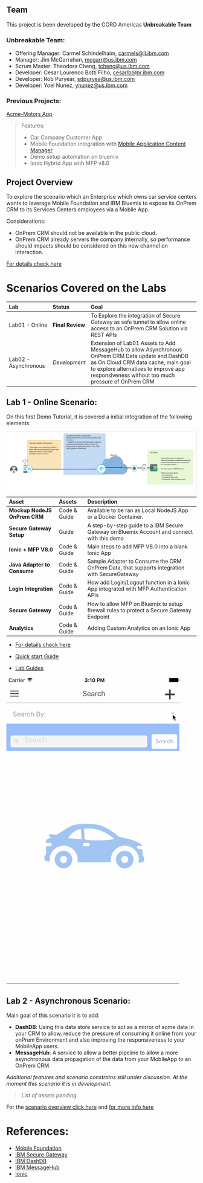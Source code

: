## Team

This project is been developed by the CORD Americas **Unbreakable Team**

### Unbreakable Team:

* Offering Manager: Carmel Schindelhaim, carmels@il.ibm.com
* Manager: Jim McGarrahan, mcgarr@us.ibm.com
* Scrum Master: Theodora Cheng, tcheng@us.ibm.com
* Developer: Cesar Lourenco Botti Filho, cesarlb@br.ibm.com
* Developer: Rob Puryear, sdpuryea@us.ibm.com
* Developer: Yoel Nunez, ynunez@us.ibm.com

### Previous Projects:

[Acme-Motors App](https://ibm.box.com/s/3j2r89z8acn4qdq6a08v7918idizifnb)
> Features:
> - Car Company Customer App
> - Mobile Foundation integration with [Mobile Application Content Manager](https://console.ng.bluemix.net/catalog/services/mobile-application-content-manager/)
> - Demo setup automation on bluemix
> - Ionic Hybrid App with MFP v8.0

## Project Overview

To explore the scenario which an Enterprise which owns car service centers wants to leverage Mobile Foundation and IBM Bluemix to expose its OnPrem CRM to its Services Centers employees via a Mobile App.

Considerations:
- OnPrem CRM should not be available in the public cloud.
- OnPrem CRM already servers the company internally, so performance should impacts should be considered on this new channel on interaction.

[For details check here](/Lab/0.Overview.md)


# Scenarios Covered on the Labs

| Lab                  | Status           | Goal                                                                                                                                                                                                                                    |
|:---------------------|:-----------------|:----------------------------------------------------------------------------------------------------------------------------------------------------------------------------------------------------------------------------------------|
| Lab01 - Online       | **Final Review** | To Explore the integration of Secure Gateway as safe tunnel to allow online access to an OnPrem CRM Solution via REST APIs                                                                                                              |
| Lab02 - Asynchronous | *Development*    | Extension of Lab01 Assets to Add MessageHub to allow Asynchronous OnPrem CRM Data update and DashDB as On Cloud CRM data cache, main goal to explore alternatives to improve app responsiveness without too much pressure of OnPrem CRM |


## Lab 1 - Online Scenario:

On this first Demo Tutorial, it is covered a initial integration of the following elements:

![Lab 01 - Data Flow](/Lab/img/architecture.png)

| Asset                        | Assets       | Description                                                                                 |
|:-----------------------------|:-------------|:--------------------------------------------------------------------------------------------|
| **Mockup NodeJS OnPrem CRM** | Code & Guide | Available to be ran as Local NodeJS App or a Docker Container.                              |
| **Secure Gateway Setup**     | Guide        | A step-by-step guide to a IBM Secure Gateway on Bluemix Account and connect with this demo  |
| **Ionic + MFP V8.0**         | Code & Guide | Main steps to add MFP V8.0 into a blank Ionic App                                           |
| **Java Adapter to Consume**  | Code & Guide | Sample Adapter to Consume the CRM OnPrem Data, that supports integration with SecureGateway |
| **Login Integration**        | Code & Guide | How  add Login/Logout function in a Ionic App integrated with MFP Authentication APIs       |
| **Secure Gateway**           | Code & Guide | How to allow MFP on Bluemix to setup firewall rules to protect a Secure Gateway Endpoint    |
| **Analytics**                | Code & Guide | Adding Custom Analytics on an Ionic App                                                     |



- [For details check here](/Lab/1.%20introduction.md)

- [Quick start Guide](Lab/2.%20quick-start.md)

- [Lab Guides](/Lab/)

![Mini Demo](/Lab/img/demo.gif)


## Lab 2 - Asynchronous Scenario:


Main goal of this scenario it is to add:
- **DashDB**: Using this data store service to act as a mirror of some data in your CRM to allow, reduce the pressure of consuming it online from your onPrem Environment and also improving the responsiveness to your MobileApp users.
- **MessageHub**: A service to allow a better pipeline to allow a more asynchronous data propagation of the data from your MobileApp to an OnPrem CRM.



*Additional features and scenario constrains still under discussion. At the moment this scenario it is in development.*

> *List of assets pending*

For the [scenario overview click here](/Lab/0.Overview.md) and [for more info here](https://github.ibm.com/cord-americas/MotoCorpService/wiki/Milestone-3)


# References:

- [Mobile Foundation](https://console.ng.bluemix.net/catalog/services/mobile-foundation/)
- [IBM Secure Gateway](https://console.ng.bluemix.net/catalog/services/secure-gateway/)
- [IBM DashDB](https://console.ng.bluemix.net/catalog/services/dashdb/)
- [IBM MessageHub](https://console.ng.bluemix.net/catalog/services/message-hub/)
- [Ionic](http://ionicframework.com/)
